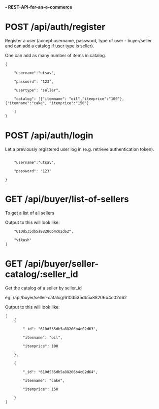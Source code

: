 **- REST-API-for-an-e-commerce**


# POST /api/auth/register

Register a user (accept username, password, type of user - buyer/seller and can add a catalog if user type is seller).

One can add as many number of items in catalog.

```
{

    "username":"utsav",

    "password": "123",

    "usertype": "seller",

    "catalog": [{"itemname": "oil","itemprice":"100"},{"itemname":"cake", "itemprice":"150"}

    ]
}
```

# POST /api/auth/login

Let a previously registered user log in (e.g. retrieve authentication token).

```{
    
    "username":"utsav",

    "password": "123"

}
```

# GET /api/buyer/list-of-sellers

To get a list of all sellers

Output to this will look like:

```[
    "610d535db5a88206b4c02d62",

    "vikash"
]
```

# GET /api/buyer/seller-catalog/:seller_id

Get the catalog of a seller by seller_id

eg: /api/buyer/seller-catalog/610d535db5a88206b4c02d62

Output to this will look like:

```
[
    {
   
        "_id": "610d535db5a88206b4c02d63",
     
        "itemname": "oil",
     
        "itemprice": 100
   
    },

    {

        "_id": "610d535db5a88206b4c02d64",

        "itemname": "cake",

        "itemprice": 150

    }
]
```